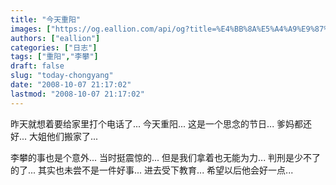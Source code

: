 ```yaml
---
title: "今天重阳"
images: ["https://og.eallion.com/api/og?title=%E4%BB%8A%E5%A4%A9%E9%87%8D%E9%98%B3"]
authors: ["eallion"]
categories: ["日志"]
tags: ["重阳","李攀"]
draft: false
slug: "today-chongyang"
date: "2008-10-07 21:17:02"
lastmod: "2008-10-07 21:17:02"
---
```


昨天就想着要给家里打个电话了...
今天重阳... 这是一个思念的节日...
爹妈都还好...
大姐他们搬家了...

李攀的事也是个意外... 当时挺震惊的... 但是我们拿着也无能为力...
判刑是少不了的了... 其实也未尝不是一件好事... 进去受下教育...
希望以后他会好一点...
